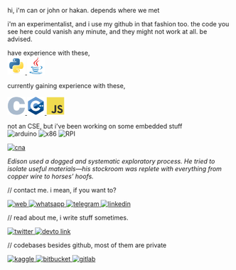 hi, i'm can or john or hakan. depends where we met

i'm an experimentalist, and i use my github in that fashion too. the code you see here could vanish any minute, and they might not work at all. be advised.

have experience with these, <br>
<a href="https://github.com/hakancangunerli?tab=repositories&q=&type=&language=python&sort=">
<img src="https://raw.githubusercontent.com/devicons/devicon/master/icons/python/python-original.svg" alt="python" width="40" height="40"/>
</a> <a href="https://github.com/hakancangunerli?tab=repositories&q=&type=&language=java&sort="> <a href="https://github.com/hakancangunerli?tab=repositories&q=&type=&language=java&sort="> <img src = "https://raw.githubusercontent.com/devicons/devicon/master/icons/java/java-original.svg" alt="java" width="40" height="40"/></a>

currently gaining experience with these, <br>
<a href="https://github.com/hakancangunerli/cant">  
<img src="https://raw.githubusercontent.com/devicons/devicon/master/icons/c/c-original.svg" alt="c" width="40" height="40"/>
<img src="https://raw.githubusercontent.com/devicons/devicon/master/icons/cplusplus/cplusplus-original.svg" alt="cpp" width="40" height="40"/>
</a>
<a href="https://github.com/hakancangunerli?tab=repositories&q=&type=&language=javascript&sort=" > <img src="https://raw.githubusercontent.com/devicons/devicon/master/icons/javascript/javascript-original.svg" alt="js" width="40" height="40"/>
</a>

not an CSE, but i've been working on some embedded stuff
<br>
<a alt="haha, you can't click on these" onclick="return false;" >
<img src="https://img.icons8.com/ios/100/000000/arduino.png" alt="arduino" width="40" height="40"/>
<img src="https://img.icons8.com/android/96/000000/x86.png" alt="x86" width="40" height="40"/>
<img src="https://elinux.org/images/c/cb/Raspberry_Pi_Logo.svg" alt="RPI" width="40" height="50"/>
</a>

[![cna](https://github-readme-stats.vercel.app/api?username=hakancangunerli&include_all_commits=true&theme=onedark)](https://github.com/anuraghazra/github-readme-stats)

<i>Edison used a dogged and systematic exploratory process. He tried to isolate useful materials—his stockroom was replete with everything from copper wire to horses’ hoofs.</i>

// contact me. i mean, if you want to?

<a href="https://john.tal-labs.com/"> <img src="https://icongr.am/devicon/chrome-original.svg?size=128&color=currentColor" alt="web" 
width="40" height="40"/> </a>
<a href="https://wa.me/14703882623?text=I%20got%20your%20number%20from%20GitHub" > <img src="https://img.icons8.com/officel/160/000000/whatsapp.png" alt="whatsapp" width="40" height="40" />
<a href="https://t.me/hakancangunerli"> <img src="https://img.icons8.com/cute-clipart/64/000000/telegram-app.png" alt="telegram" width="40" height="40"/> </a>
<a href="https://www.linkedin.com/in/hakancangunerli"> <img src="https://icongr.am/devicon/linkedin-original.svg?size=128&color=currentColor" alt="linkedin" width="40" height="40"/> </a>

// read about me, i write stuff sometimes.

<a href="twitter.com/hakancangunerli" > <img src="https://img.icons8.com/officel/160/000000/twitter.png" alt="twitter" width="40" height="40" /> </a>
<a href="https://dev.to/hakancangunerli"> <img src="https://d2fltix0v2e0sb.cloudfront.net/dev-badge.svg" alt="devto link" width="40" height="40"/> </a>

// codebases besides github, most of them are private

<a href="https://www.kaggle.com/hakancangunerli/"> <img src="https://cdn3.iconfinder.com/data/icons/logos-and-brands-adobe/512/189_Kaggle-512.png" alt="kaggle" width="40" height="40"/> </a>
<a href="bitbucket.com/hakancangunerli" > <img src="https://cdn.worldvectorlogo.com/logos/bitbucket-icon.svg" alt="bitbucket" width="40" height="40" /> </a>
<a href="https://gitlab.com/hakancangunerli
"> <img src="https://about.gitlab.com/images/press/logo/png/gitlab-icon-rgb.png" alt="gitlab" width="40" height="40"/>
